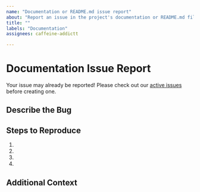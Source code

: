 ```yaml
---
name: "Documentation or README.md issue report"
about: "Report an issue in the project's documentation or README.md file."
title: ""
labels: "Documentation"
assignees: caffeine-addictt

---
```


# Documentation Issue Report
Your issue may already be reported!
Please check out our [active issues](https://github.com/caffeine-addictt/portfolio/issues) before creating one.

## Describe the Bug
<!--
A clear and concise description of the bug
-->

## Steps to Reproduce
<!--
e.g.:
1. Navigate to docs/x
2. Go to...
3. See error
-->

1.
2.
3.
4.

## Additional Context
<!--
Any other extra context or information
-->